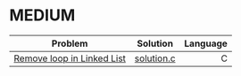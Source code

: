 # MEDIUM

|          Problem                                                                                         |                                                         Solution                                                                                                         |   Language         |
|:--------------------------------------------------------------------------------------------------------:|:------------------------------------------------------------------------------------------------------------------------------------------------------------------------:|-------------------:|
|[Remove loop in Linked List](http://practice.geeksforgeeks.org/problems/remove-loop-in-linked-list/1)  | 	[solution.c](https://github.com/GIIRRII/myGeeksForGeeksSolutions/tree/master/MEDIUM/Remove%20loop%20in%20Linked%20List/solution.c) |	C |
